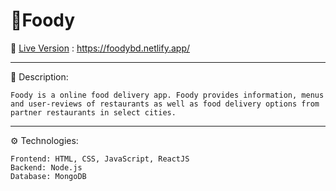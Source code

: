 # 🥘Foody

🚀 [Live Version](https://foodybd.netlify.app/ "Foody") : https://foodybd.netlify.app/

---

📃 Description:

    Foody is a online food delivery app. Foody provides information, menus and user-reviews of restaurants as well as food delivery options from partner restaurants in select cities.

---

⚙️ Technologies:

    Frontend: HTML, CSS, JavaScript, ReactJS
    Backend: Node.js
    Database: MongoDB
